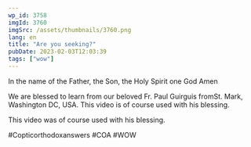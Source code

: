 ```yaml
---
wp_id: 3758
imgId: 3760
imgSrc: /assets/thumbnails/3760.png
lang: en
title: "Are you seeking?"
pubDate: 2023-02-03T12:03:39
tags: ["wow"]
---
```


<!-- page: 6 -->

<p>In the name of the Father, the Son, the Holy Spirit one God Amen </p>
<p>We are blessed to learn from our beloved Fr. Paul Guirguis fromSt. Mark, Washington DC, USA. This video is of course used with his blessing.</p>
<p>This video was of course used with his blessing. </p>
<p>#Copticorthodoxanswers #COA #WOW</p>
